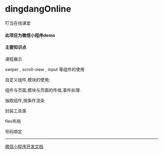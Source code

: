 # dingdangOnline
叮当在线课堂

#### 此项目为微信小程序demo

#### 主要知识点

课程展示

swiper   , scroll-view  , input 等组件的使用

自定义组件,模块的使用;

组件与页面,模块与页面的传值,事件处理.

抽取组件,按条件渲染

封装工具类

flex布局

号码绑定

----------------------------------------------------------------

[微信小程序开发文档](https://developers.weixin.qq.com/miniprogram/dev/)







